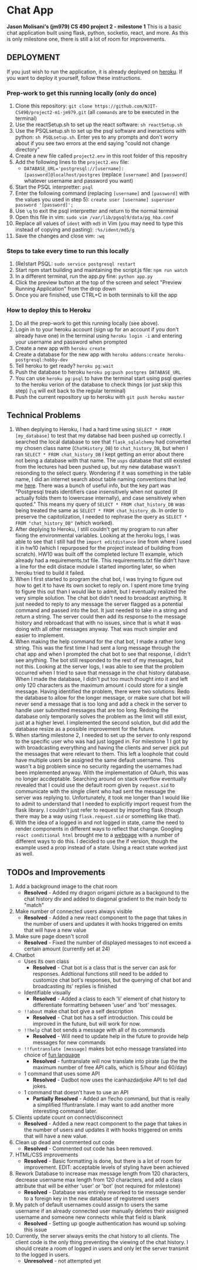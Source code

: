 # Chat App

**Jason Molisani's (jm979) CS 490 project 2 - milestone 1** This is a basic chat application built using flask, python, socketio, react, and more. As this is only milestone one, there is still a lot of room for improvements.

## DEPLOYMENT

If you just wish to run the application, it is already deployed on [heroku](https://obscure-badlands-93399.herokuapp.com/). If you want to deploy it yourself, follow these instructions.

### Prep-work to get this running locally (only do once)
1. Clone this repository: `git clone https://github.com/NJIT-CS490/project2-m1-jm979.git` (all `commands` are to be executed in the terminal)
2. Use the reactSetup.sh to set up the react software: `sh reactSetup.sh`
3. Use the PSQLsetup.sh to set up the psql software and ineractions with python: `sh PSQLsetup.sh`. Enter yes to any prompts and don't worry about if you see two errors at the end saying "could not change directory"
4. Create a new file called `project2.env` in this root folder of this repositry
5. Add the following lines to the `project2.env` file:
   - `DATABASE_URL='postgresql://[username]:[password]@localhost/postgres` (replace `[username]` and `[password]` whatever username and password you want)
6. Start the PSQL interpretter: `psql`
7. Enter the following command (replacing `[username]` and `[password]` with the values you used in step 5): `create user [username] superuser password '[password]';`
8. Use `\q` to exit the psql interpretter and return to the normal terminal
9. Open this file in vim: `sudo vim /var/lib/pgsql9/data/pg_hba.conf`
10. Replace all values of `ident` with `md5` in Vim (you may need to type this instead of copying and pasting): `:%s/ident/md5/g`
11. Save the changes and close vim: `:wq`

### Steps to take every time to run this locally
1. (Re)start PSQL: `sudo service postgresql restart`
2. Start npm start building and maintaining the script.js file: `npm run watch`
3. In a different terminal, run the app.py fine: `python app.py`
4. Click the preview button at the top of the screen and select "Preview Running Application" from the drop down
5. Once you are finished, use CTRL+C in both terminals to kill the app

### How to deploy this to Heroku
1. Do all the prep-work to get this running locally (see above).
2. Login in to your heroku account (sign up for an account if you don't already have one) in the terminal using `heroku login -i` and entering your username and password when prompted
3. Create a new app with `heroku create`
4. Create a database for the new app with `heroku addons:create heroku-postgresql:hobby-dev`
5. Tell heroku to get ready? `heroku pg:wait`
6. Push the database to heroku `heroku pg:push postgres DATABASE_URL`
7. You can use `heroku pg:psql` to have the terminal start using psql queries to the heroku verion of the database to check things (or just skip this step) (`\q` will exit back to the regular terminal)
8. Push the current repository up to heroku with `git push heroku master`

## Technical Problems
1. When deplying to Heroku, I had a hard time using `SELECT * FROM [my_database]` to test that my databse had been pushed up correctly. I searched the local database to see that `flask_sqlalchemy` had converted my chosen class name (`ChatHistory_DB`) to `chat_history_DB`, but when I ran `SELECT * FROM chat_history_DB` I kept getting an error about there not being a database with that name. The `usps` database that still existed from the lectures had been pushed up, but my new database wasn't resonding to the select query. Wondering if it was something in the table name, I did an internet search about table naming conventions that led me [here](https://stackoverflow.com/questions/2878248/postgresql-naming-conventions). There was a bunch of useful info, but the key part was "Postgresql treats identifiers case insensitively when not quoted (it actually folds them to lowercase internally), and case sensitively when quoted." This means my query of `SELECT * FROM chat_history_DB` was being treated the same as `SELECT * FROM chat_history_db`. In order to preserve the capitolization, I needed to rephrase the query as `SELECT * FROM "chat_history_DB"` (which worked).
2. After deplying to Heroku, I still couldn't get my program to run after fixing the environmental variables. Looking at the heroku logs, I was able to see that I still had the `import editdistance` line from where I used it in hw10 (which I repurposed for the project instead of building from scratch). HW10 was built off the completed lecture 11 example, which already had a requirements.txt file. This requirements.txt file didn't have a line for the edit distace module I started importing later, so when heroku tried to build it failed.
3. When I first started to program the chat bot, I was trying to figure out how to get it to have its own socket to reply on. I spent more time trying to figure this out than I would like to admit, but I eventually realized the very simple solution. The chat bot didn't need to broadcast anything. It just needed to reply to any message the server flagged as a potential command and passed into the bot. It just needed to take in a string and return a string. The server could then add its response to the message history and rebroadcast that with no issues, since that is what it was doing with all other messages anyway. That was much simpler and easier to implement.
4. When making the help command for the chat bot, I made a rather long string. This was the first time I had sent a long message through the chat app and when I prompted the chat bot to see that response, I didn't see anything. The bot still responded to the rest of my messages, but not this. Looking at the server logs, I was able to see that the problem occurred when I tried to save that message in the chat history database. When I made the database, I didn't put too much thought into it and left only 120 characters as the maximum amount i could store for a single message. Having identified the problem, there were two solutions: Redo the database to allow for the longer message, or make sure chat bot will never send a message that is too long and add a check in the server to handle user submitted messages that are too long. Redoing the database only temporarily solves the problem as the limit will still exist, just at a higher level. I implemented the second solution, but did add the database resize as a possible improvement for the future.
5. When starting milestone 2, I needed to set up the server to only respond to the specific user who was had just logged in. For milestone 1 I got by with broadcasting everything and having the clients and server pick put the messages that were relevant to them. This left a loophole that could have multiple users be assigned the same default username. This wasn't a big problem since no security regarding the usernames had been implemented anyway. With the implementation of OAurh, this was no longer accdeptable. Searching around on stack overflow eventually revealed that I could use the default room given by `request.sid` to communicate with the single client who had sent the message the server was replying to. Unfortunately, it took me longer than I would like to admit to understand that I needed to explicitly import request from the flask library. I couldn't just refer to request by importing flask (though there may be a way using `flask.request.sid` or something like that).
6. With the idea of a logged in and not logged in state, came the need to render components in different ways to reflect that change. Googling `react conditional html` brought me to a [webpage](https://reactjs.org/docs/conditional-rendering.html) with a number of different ways to do this. I decided to use the if version, though the example used a prop instead of a state. Using a react state worked just as well.

## TODOs and Improvements
1. Add a background image to the chat room
   - **Resolved** - Added my dragon origami picture as a backgound to the chat history div and added to diagonal gradient to the main body to "match" 
2. Make number of connected users always visible
   - **Resolved** - Added a new react component to the page that takes in the number of users and updates it with hooks triggered on emits that will have a new value
3. Make sure page doesn't scroll
   - **Resolved** - Fixed the number of displayed messages to not exceed a certain amount (currently set at 24)
4. Chatbot
   - Uses its own class
     - **Resolved** - Chat bot is a class that is the server can ask for responses. Addtional functions still need to be added to customize chat bot's responses, but the querying of chat bot and broadcasting its' replies is finished
   - Identifiable visually
     - **Resolved** - Added a class to each 'li'  element of chat history to differentiate formatting between 'user' and 'bot' messages.
   - `!!about` make chat bot give a self description
     - **Resolved** - Chat bot has a self introduction. This could be improved in the future, but will work for now.
   - `!!help` chat bot sends a message with all of its commands
     - **Resolved** - Will need to update help in the future to provide help messages for new commands
   - `!!funtranslate [message]` makes bot echo message translated into choice of [fun language](https://funtranslations.com/api)
     - **Resolved** - funtranslate will now translate into pirate (up the the maximum number of free API calls, which is 5/hour and 60/day)
   - 1 command that uses some API
     - **Resolved** - Dadbot now uses the icanhazdadjoke API to tell dad jokes.
   - 1 command that doesn't have to use an API
     - **Partially Resolved** - Added an !!echo command, but that is really a simplified !!funtranslate. I may want to add another more interesting command later.
5. Clients update count on connect/disconnect
   - **Resolved** - Added a new react component to the page that takes in the number of users and updates it with hooks triggered on emits that will have a new value.
6. Clean up dead and commented out code
   - **Resolved** - Commented out code has been removed.
7. HTML/CSS improvements
   - **Resolved** - Basic formatting is done, but there is a lot of room for improvement. EDIT: acceptable levels of styling have been achieved
8. Rework Database to increase max message length from 120 characters, decrease username max length from 120 characters, and add a class attribute that will be either 'user' or 'bot' (not required for milestone)
   - **Resolved** - Database was entirely reworked to tie message sender to a foreign key in the new database of registered users
9. My patch of default usernames could assign to users the same username if an already connected user manually deletes their assigned username and someone new connects while that field is blank
   - **Resolved** - Setting up google authentication has wound up solving this issue
10. Currently, the server always emits the chat history to all clients. The client code is the only thing preventing the viewing of the chat history. I should create a room of logged in users and only let the server transmit to the logged in users.
    - **Unresolved** - not attempted yet